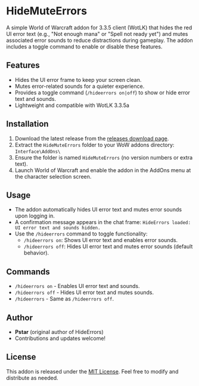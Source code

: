 # HideMuteErrors
A simple World of Warcraft addon for 3.3.5 client (WotLK) that hides the red UI error text (e.g., "Not enough mana" or "Spell not ready yet") and mutes associated error sounds to reduce distractions during gameplay. The addon includes a toggle command to enable or disable these features.

## Features
- Hides the UI error frame to keep your screen clean.
- Mutes error-related sounds for a quieter experience.
- Provides a toggle command (`/hideerrors on|off`) to show or hide error text and sounds.
- Lightweight and compatible with WotLK 3.3.5a

## Installation
1. Download the latest release from the [releases download page](https://github.com/thierbig/HideMuteErrors/releases).
2. Extract the `HideMuteErrors` folder to your WoW addons directory:
   `Interface\AddOns\`
3. Ensure the folder is named `HideMuteErrors` (no version numbers or extra text).
4. Launch World of Warcraft and enable the addon in the AddOns menu at the character selection screen.

## Usage
- The addon automatically hides UI error text and mutes error sounds upon logging in.
- A confirmation message appears in the chat frame: `HideErrors loaded: UI error text and sounds hidden.`
- Use the `/hideerrors` command to toggle functionality:
  - `/hideerrors on`: Shows UI error text and enables error sounds.
  - `/hideerrors off`: Hides UI error text and mutes error sounds (default behavior).

## Commands
- `/hideerrors on` - Enables UI error text and sounds.
- `/hideerrors off` - Hides UI error text and mutes sounds.
- `/hideerrors` - Same as `/hideerrors off`.

## Author
- **Pstar** (original author of HideErrors)
- Contributions and updates welcome!

## License
This addon is released under the [MIT License](LICENSE). Feel free to modify and distribute as needed.
